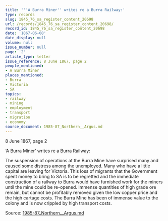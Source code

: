 ```yaml
---
title: '''A Burra Miner'' writes re a Burra Railway:'
type: records
slug: 1845_76_sa_register_content_20698
url: /records/1845_76_sa_register_content_20698/
record_id: 1845_76_sa_register_content_20698
date: '1867-06-08'
date_display: null
volume: null
issue_number: null
page: '2'
article_type: letter
issue_reference: 8 June 1867, page 2
people_mentioned:
- A Burra Miner
places_mentioned:
- Burra
- Victoria
- SA
topics:
- railway
- mining
- employment
- transport
- migration
- economy
source_document: 1985-87_Northern__Argus.md
---
```


8 June 1867, page 2

‘A Burra Miner’ writes re a Burra Railway:

The suspension of operations at the Burra Mine have surprised many and caused some distress among the unemployed.  Many who have a little capital are leaving for Victoria.  This loss of migrants that the Government spent money to bring to SA is to be regretted and the immediate construction of a railway to Burra would have furnished work for the miners until the mine could be re-opened.  Immense quantities of high grade ore remain, but cannot be profitably removed given the low copper price and the high cartage costs.  The Burra Mine has been of immense value to the colony and is now crippled by high transport costs.

Source: [1985-87_Northern__Argus.md](/downloads/markdown/1985-87_Northern__Argus.md)
